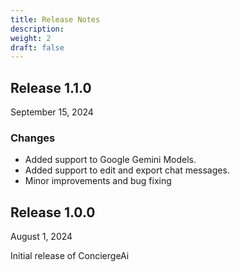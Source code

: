 ```yaml
---
title: Release Notes
description:
weight: 2
draft: false
---
```


## Release 1.1.0

September 15, 2024

### Changes

* Added support to Google Gemini Models.
* Added support to edit and export chat messages.
* Minor improvements and bug fixing

## Release 1.0.0

August 1, 2024

Initial release of ConciergeAi
